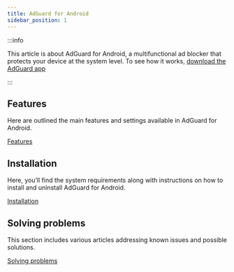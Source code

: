```yaml
---
title: AdGuard for Android
sidebar_position: 1
---
```


:::info

This article is about AdGuard for Android, a multifunctional ad blocker that protects your device at the system level. To see how it works, [download the AdGuard app](https://agrd.io/download-kb-adblock)

:::

## Features

Here are outlined the main features and settings available in AdGuard for Android.

[Features](/adguard-for-android/features/features.md)

## Installation

Here, you’ll find the system requirements along with instructions on how to install and uninstall AdGuard for Android.

[Installation](/adguard-for-android/installation.md)

## Solving problems

This section includes various articles addressing known issues and possible solutions.

[Solving problems](/adguard-for-android/solving-problems/solving-problems.md)
